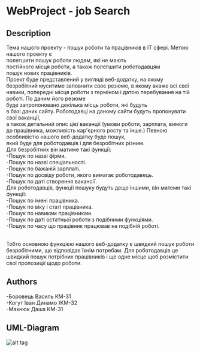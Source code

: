 # WebProject - job Search 
## Description

  Тема нашого проекту - пошук роботи та працівників в ІТ сфері. Метою нашого проекту є <br/>
полегшити пошук роботи людям, які не мають <br/>
постійного місця роботи, а також полегшити роботодавцям <br/>
пошук нових працівників.  <br/>
  Проект буде представлений у вигляді веб-додатку, на якому <br/>
безробітний муситиме заповнити своє резюме, в якому вкаже всі свої навики, попередні місця
роботи з терміном і датою перебування на тій роботі. По даним його резюме <br/>
буде запропоновано декілька місць роботи, які будуть <br/>
в базі даних сайту. Роботодавці на даному сайти будуть пропонувати свої ваканції,<br/>
а також детальний опис цієї ваканції
(умови роботи, зарплата, вимоги до працівника, можливість кар'єрного росту та інше.)
Певною особливістю нашого веб-додатку буде пошук,<br/>
який буде для роботодавців і для безробітних різним. <br/>
    Для безробітних він матиме такі функції: <br/>
-Пошук по назві фірми.<br/>
-Пошук по назві спеціальності.<br/>
-Пошук по бажаній зарплаті.<br/>
-Пошук по досвіду роботи, якого вимагає роботодавець. <br/>
-Пошук по даті створення вакансії.<br/>
    Для роботодавців, функції пошуку будуть дещо іншими, він матеми такі функції:<br/>
-Пошук по імені працівника.<br/>
-Пошук по віку і статі працівника. <br/>
-Пошук по навикам працівникам. <br/>
-Пошук по даті остатньої роботи з подібними функціями. <br/>
-Пошук по часу що працівник працював на подібній роботі. <br/>
<br/>

  Тобто основною функцією нашого веб-додатку є швидкий пошук роботи <br/>
 безробітними, що відповідає їхнім потребам. Для роботодавців це <br/>
 швидкий пошук потрібних працівників і ще одне місце щоб розмістити <br/>
 свої пропозиції щодо роботи.

## Authors
 -Боровець Василь КМ-31 <br/>
 -Когут Іван Динамо
 )КМ-32 <br/>
 -Махнюк Даша     КМ-31 <br/>
## UML-Diagram
![alt tag](https://pp.vk.me/c624826/v624826612/29554/-NvSXRAfTwc.jpg)

  
